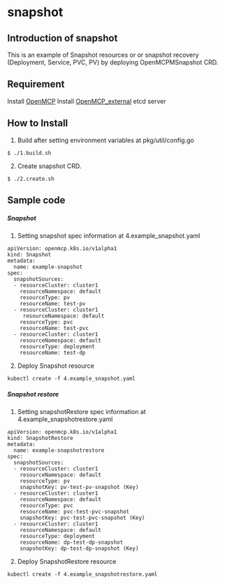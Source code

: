 # snapshot

## Introduction of snapshot

This is an example of Snapshot resources or or snapshot recovery (Deployment, Service, PVC, PV) by deploying OpenMCPMSnapshot CRD.

## Requirement
Install [OpenMCP](https://github.com/openmcp/Public_OpenMCP)
Install [OpenMCP_external](https://github.com/openmcp/Public_OpenMCP_external) etcd server


## How to Install
1. Build after setting environment variables at pkg/util/config.go
```
$ ./1.build.sh
```

2. Create snapshot CRD. 
```
$ ./2.create.sh
```

## Sample code

##### Snapshot

1. Setting snapshot spec information at 4.example_snapshot.yaml
```
apiVersion: openmcp.k8s.io/v1alpha1
kind: Snapshot
metadata:
  name: example-snapshot
spec:
  snapshotSources:
  - resourceCluster: cluster1
    resourceNamespace: default
    resourceType: pv
    resourceName: test-pv
  - resourceCluster: cluster1
     resourceNamespace: default
    resourceType: pvc
    resourceName: test-pvc
  - resourceCluster: cluster1
    resourceNamespace: default
    resourceType: deployment
    resourceName: test-dp
```

2.  Deploy Snapshot resource 
```
kubectl create -f 4.example_snapshot.yaml
```

##### Snapshot restore

1. Setting snapshotRestore spec information at 4.example_snapshotrestore.yaml
```
apiVersion: openmcp.k8s.io/v1alpha1
kind: SnapshotRestore
metadata:
  name: example-snapshotrestore
spec:
  snapshotSources:
  - resourceCluster: cluster1
    resourceNamespace: default
    resourceType: pv
    snapshotKey: pv-test-pv-snapshot (Key)
  - resourceCluster: cluster1
    resourceNamespace: default
    resourceType: pvc
    resourceName: pvc-test-pvc-snapshot
    snapshotKey: pvc-test-pvc-snapshot (Key)
  - resourceCluster: cluster1
    resourceNamespace: default
    resourceType: deployment
    resourceName: dp-test-dp-snapshot
    snapshotKey: dp-test-dp-snapshot (Key)
```

2.  Deploy SnapshotRestore resource 
```
kubectl create -f 4.example_snapshotrestore.yaml
```